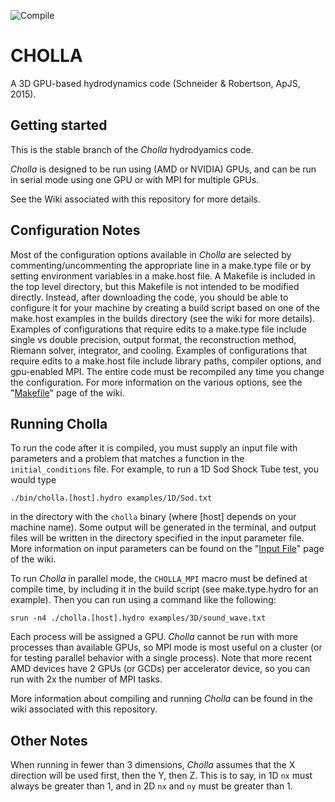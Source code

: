 ![Compile](https://github.com/cholla-hydro/cholla/actions/workflows/build_tests.yml/badge.svg)

CHOLLA
============
A 3D GPU-based hydrodynamics code (Schneider & Robertson, ApJS, 2015).

Getting started
----------------
This is the stable branch of the *Cholla* hydrodyamics code.

*Cholla* is designed to be run using (AMD or NVIDIA) GPUs, and can be run in serial mode using one GPU
or with MPI for multiple GPUs.

See the Wiki associated with this repository for more details.


Configuration Notes
------------
Most of the configuration options available in *Cholla* are selected by commenting/uncommenting
the appropriate line in a make.type file or by setting environment variables in a make.host file. A Makefile is included in the top level directory, but this Makefile is not intended to be modified directly. Instead, after downloading the code, you should
be able to configure it for your machine by creating a build script based on one of the make.host examples in the builds directory (see the wiki for more details). Examples of configurations that require edits to a make.type file include single vs
double precision, output format, the reconstruction method, Riemann solver, integrator, and cooling. Examples of configurations that require edits to a make.host file include library paths, compiler options, and gpu-enabled MPI. The entire code must be recompiled any time you change the configuration. For more information on the various options, see the "[Makefile](https://github.com/cholla-hydro/cholla/wiki/Makefile-Parameters)" page of the wiki.


Running Cholla
--------------
To run the code after it is compiled, you must supply an input file with parameters and a problem that matches a function
in the `initial_conditions` file. For example, to run a 1D Sod Shock Tube test, you would type

```./bin/cholla.[host].hydro examples/1D/Sod.txt```

in the directory with the `cholla` binary (where [host] depends on your machine name). Some output will be generated in the terminal, and output files will be written in the directory specified in the input parameter file. More information on input parameters can be found on the "[Input File](https://github.com/cholla-hydro/cholla/wiki/Input-File-Parameters)" page of the wiki.

To run *Cholla* in parallel mode, the `CHOLLA_MPI` macro must be defined at compile time, by including it in the build script (see make.type.hydro for an example). Then you can run
using a command like the following:

```srun -n4 ./cholla.[host].hydro examples/3D/sound_wave.txt```

Each process will be assigned a GPU. *Cholla* cannot be run with more processes than available GPUs,
so MPI mode is most useful on a cluster (or for testing parallel behavior with a single process). Note that more recent AMD devices have 2 GPUs (or GCDs) per accelerator device, so you can run with 2x the number of MPI tasks.

More information about compiling and running *Cholla* can be found in the wiki associated with this repository.

Other Notes
--------------

When running in fewer than 3 dimensions, *Cholla* assumes that the X direction will be used first, then
the Y, then Z. This is to say, in 1D `nx` must always be greater than 1, and in 2D `nx` and `ny` must be greater than 1.
